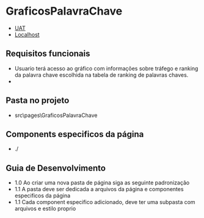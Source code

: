 # GraficosPalavraChave

- [UAT](https://web.opti.marketing/palavras-chave/"564")
- [Localhost](http://http://localhost:3000/palavras-chave/"564")
 
## Requisitos funcionais

- Usuario terá acesso ao gráfico com informações sobre tráfego e ranking da palavra chave escolhida na tabela de ranking de palavras chaves.
- 
## Pasta no projeto
- src\pages\GraficosPalavraChave

## Components especificos da página
- ./

## Guia de Desenvolvimento

- 1.0 Ao criar uma nova pasta de página siga as seguinte padronização
- 1.1 A pasta deve ser dedicada a arquivos da página e componentes especificos da página
- 1.1 Cada component especifico adicionado, deve ter uma subpasta com arquivos e estilo proprio
